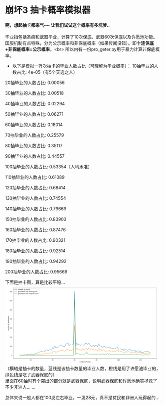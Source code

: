 # 崩坏3 抽卡概率模拟器
#### 啊，想起抽卡都来气~~ 让我们试试这个概率有多坑爹..

毕业指包括圣痕和武器毕业，计算了10次保底、武器60次保底以及许愿池功能。
国服机制有点特殊，分为公示概率和非保底概率（如果传闻没错）。即**十连保底+非保底概率=公示概率**。<br\>
所以内有一份pro_geter.py用于暴力计算非保底概率。

*  以下是模拟一万次抽卡的毕业人数占比（可理解为毕业概率）：
10抽毕业的人数占比: 4e-05（有5个天选之人）

20抽毕业的人数占比: 0.00056

30抽毕业的人数占比: 0.00518

40抽毕业的人数占比: 0.02294

50抽毕业的人数占比: 0.06271

60抽毕业的人数占比: 0.18014

70抽毕业的人数占比: 0.25579

80抽毕业的人数占比: 0.35117

90抽毕业的人数占比: 0.44557

100抽毕业的人数占比: 0.53354（人均水准）

110抽毕业的人数占比: 0.61389

120抽毕业的人数占比: 0.68414

130抽毕业的人数占比: 0.74554

140抽毕业的人数占比: 0.79669

150抽毕业的人数占比: 0.83903

160抽毕业的人数占比: 0.87476

170抽毕业的人数占比: 0.90321

180抽毕业的人数占比: 0.92514

190抽毕业的人数占比: 0.94292

200抽毕业的人数占比: 0.95669

下面是抽卡图，算是比较平稳... <br/>
![](sosad.png)
（横轴是抽卡的数量，蓝线是该抽卡数量的毕业人数，橙线是用了许愿池毕业的，绿色线是吃了武器保底的）<br/>
里面在60抽时有个突出的部分就是武器保底，说明武器保底和许愿池确实拯救了不少非洲人... ... <br/>

总体来说一般人都在100发左右毕业，一发28元，真不是贫民和非洲人玩得起的...
